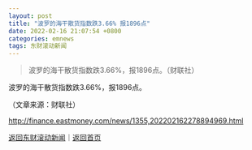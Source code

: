 ```yaml
---
layout: post
title: "波罗的海干散货指数跌3.66% 报1896点"
date: 2022-02-16 21:07:54 +0800
categories: emnews
tags: 东财滚动新闻
---
```

> 波罗的海干散货指数跌3.66%，报1896点。（财联社）

<p>波罗的海干散货指数跌3.66%，报1896点。</p><p class="em_media">（文章来源：财联社）</p>

<http://finance.eastmoney.com/news/1355,202202162278894969.html>

[返回东财滚动新闻](//finews.withounder.com/emnews/)｜[返回首页](//finews.withounder.com/)